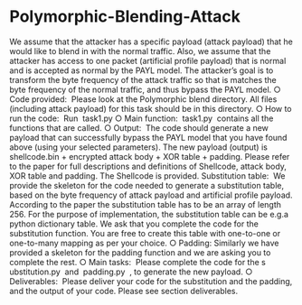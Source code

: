 # Polymorphic-Blending-Attack
We assume that the attacker has a specific payload (attack payload) that he would like
to blend in with the normal traffic. Also, we assume that the attacker has access to one
packet (artificial profile payload) that is normal and is accepted as normal by the PAYL
model.
The attacker’s goal is to transform the byte frequency of the attack traffic so that is
matches the byte frequency of the normal traffic, and thus bypass the PAYL model.
○ Code provided: ​ Please look at the Polymorphic blend directory. All files
(including attack payload) for this task should be in this directory.
○ How to run the code: ​ Run ​ task1.py
○ Main function: ​ task1.py ​ contains all the functions that are called.
○ Output: ​ The code should generate a new payload that can successfully bypass
the PAYL model that you have found above (using your selected parameters).
The new payload (output) is shellcode.bin + encrypted attack body + XOR
table + padding. Please refer to the paper for full descriptions and definitions of
Shellcode, attack body, XOR table and padding. The Shellcode is provided.
Substitution table: ​ We provide the skeleton for the code needed to generate a
substitution table, based on the byte frequency of attack payload and artificial
profile payload. According to the paper the substitution table has to be an array of
length 256. For the purpose of implementation, the substitution table can be e.g.a
python dictionary table. We ask that you complete the code for the substitution
function. You are free to create this table with one-to-one or one-to-many
mapping as per your choice.
○ Padding: ​ Similarly we have provided a skeleton for the padding function and we
are asking you to complete the rest.
○ Main tasks: ​ Please complete the code for the s ​ ubstitution.py ​ and ​ padding.py ​ , to
generate the new payload.
○ Deliverables: ​ Please deliver your code for the substitution and the padding, and
the output of your code. Please see section deliverables.
